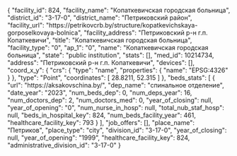 {
    "facility_id": 824,
    "facility_name": "Копаткевичская городская больница",
    "district_id": "3-17-0",
    "district_name": "Петриковский район",
    "facility_url": "https:\/\/petrikovcrb.by\/structure\/kopatkevichskaya-gorposelkovaya-bolnica",
    "facility_address": "Петриковский р-н г.п. Копаткевичи",
    "title": "Копаткевичская городская больница",
    "facility_type": "0",
    "ap_1": "0",
    "name": "Копаткевичская городская больница",
    "state": "public institution",
    "stats": [],
    "med_id": 10214734,
    "address": "Петриковский р-н г.п. Копаткевичи",
    "devices": [],
    "coord_x_y": {
        "crs": {
            "type": "name",
            "properties": {
                "name": "EPSG:4326"
            }
        },
        "type": "Point",
        "coordinates": [
            28.8211,
            52.315
        ]
    },
    "beds_stats": [
        {
            "url": "https:\/\/aksakovschina.by\/",
            "dep_name": "спинальное отделение",
            "date_year": "2023",
            "num_beds_dep": 0,
            "num_deps_year": 16,
            "num_doctors_dep": 2,
            "num_doctors_med": 0,
            "year_of_closing": null,
            "year_of_opening": "0",
            "num_nurse_in_hosp": null,
            "total_nub_staf_hosp": null,
            "beds_in_hospital_key": 824,
            "num_beds_facility_year": 461,
            "healthcare_facility_key": 793
        }
    ],
    "job_offers": [],
    "place_name": "Петриков",
    "place_type": "city",
    "division_id": "3-17-0",
    "year_of_closing": null,
    "year_of_opening": "1999",
    "healthcare_facility_key": 824,
    "administrative_division_id": "3-17-0"
}